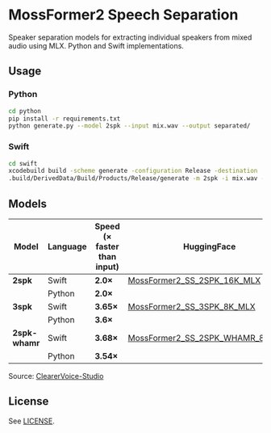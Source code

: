 # MossFormer2 Speech Separation

Speaker separation models for extracting individual speakers from mixed audio using MLX. Python and Swift implementations.

## Usage

### Python

```bash
cd python
pip install -r requirements.txt
python generate.py --model 2spk --input mix.wav --output separated/
```

### Swift

```bash
cd swift
xcodebuild build -scheme generate -configuration Release -destination 'platform=macOS' -derivedDataPath .build/DerivedData -quiet
.build/DerivedData/Build/Products/Release/generate -m 2spk -i mix.wav -o separated/
```

## Models

| Model           | Language   | Speed (× faster than input) | HuggingFace |
| --------------- | ---------- | --------------------------- | ----------- |
| **2spk**        | Swift      | **2.0×**                    | [MossFormer2_SS_2SPK_16K_MLX](https://huggingface.co/starkdmi/MossFormer2_SS_2SPK_16K_MLX) |
|                 | Python     | **2.0×**                    | |
| **3spk**        | Swift      | **3.65×**                   |[MossFormer2_SS_3SPK_8K_MLX](https://huggingface.co/starkdmi/MossFormer2_SS_3SPK_8K_MLX) |
|                 | Python     | **3.6×**                    | |
| **2spk-whamr**  | Swift      | **3.68×**                   | [MossFormer2_SS_2SPK_WHAMR_8K_MLX](https://huggingface.co/starkdmi/MossFormer2_SS_2SPK_WHAMR_8K_MLX) |
|                 | Python     | **3.54×**                   |             |

Source: [ClearerVoice-Studio](https://github.com/modelscope/ClearerVoice-Studio)

## License

See [LICENSE](LICENSE).
